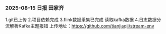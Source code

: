 ### 2025-08-15 日报  田家齐
1.git已上传
2.项目依赖完成
3.flink数据采集已完成 读取kafka数据
4.日志数据分流解析Kafka主题报错
上传地址：https://github.com/tianjiaqii/stream-env